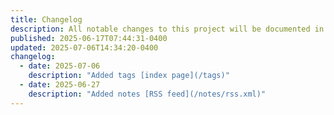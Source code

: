 ```yaml
---
title: Changelog
description: All notable changes to this project will be documented in this file.
published: 2025-06-17T07:44:31-0400
updated: 2025-07-06T14:34:20-0400
changelog:
  - date: 2025-07-06
    description: "Added tags [index page](/tags)"
  - date: 2025-06-27
    description: "Added notes [RSS feed](/notes/rss.xml)"
---
```

